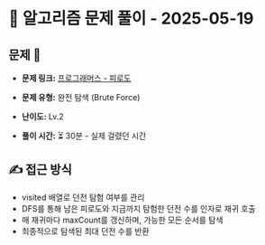 # 📝 알고리즘 문제 풀이 - 2025-05-19

## 문제 📖

- **문제 링크:** [프로그래머스 - 피로도](https://school.programmers.co.kr/learn/courses/30/lessons/87946)

- **문제 유형:** 완전 탐색 (Brute Force)

- **난이도:** Lv.2

- **풀이 시간:** ⏳ 30분 - 실제 걸렸던 시간

## ✍ 접근 방식

- visited 배열로 던전 탐험 여부를 관리
- DFS를 통해 남은 피로도와 지금까지 탐험한 던전 수를 인자로 재귀 호출
- 매 재귀마다 maxCount를 갱신하며, 가능한 모든 순서를 탐색
- 최종적으로 탐색된 최대 던전 수를 반환
